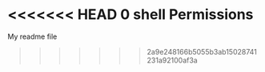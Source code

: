 <<<<<<< HEAD
0 shell Permissions
=======
My readme file
>>>>>>> 2a9e248166b5055b3ab15028741231a92100af3a
